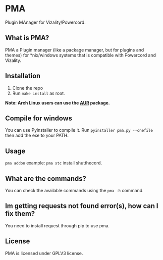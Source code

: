 # PMA
Plugin MAnager for Vizality/Powercord.

## What is PMA?
PMA a Plugin manager (like a package manager, but for plugins and themes) for \*nix/windows systems that is compatible with Powercord and Vizality.

## Installation
1. Clone the repo
2. Run `make install` as root.

**Note: Arch Linux users can use the [AUR](https://aur.archlinux.org/packages/pma-git/) package.**

## Compile for windows
You can use Pyinstaller to compile it. Run `pyinstaller pma.py --onefile` then add the exe to your PATH.

## Usage
`pma addon` example: `pma stc` install shutthecord.

## What are the commands?
You can check the available commands using the `pma -h` command.

## Im getting requests not found error(s), how can I fix them?
You need to install request through pip to use pma.

## License
PMA is licensed under GPLV3 license.
